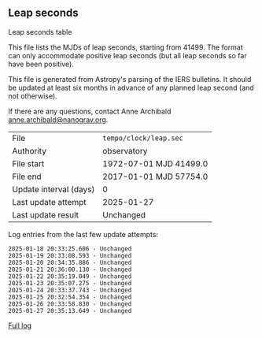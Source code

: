 
## Leap seconds

Leap seconds table

This file lists the MJDs of leap seconds, starting from 41499.
The format can only accommodate positive leap seconds (but all
leap seconds so far have been positive).

This file is generated from Astropy's parsing of the IERS
bulletins. It should be updated at least six months in advance
of any planned leap second (and not otherwise).

If there are any questions, contact Anne Archibald
<anne.archibald@nanograv.org>.

|     |     |
|:--- |:--- |
| File | `tempo/clock/leap.sec` |
| Authority | observatory |
| File start | 1972-07-01 MJD 41499.0 |
| File end | 2017-01-01 MJD 57754.0 |
| Update interval (days) | 0 |
| Last update attempt | 2025-01-27 |
| Last update result | Unchanged |

Log entries from the last few update attempts:
```
2025-01-18 20:33:25.606 - Unchanged
2025-01-19 20:33:08.593 - Unchanged
2025-01-20 20:34:35.886 - Unchanged
2025-01-21 20:36:00.130 - Unchanged
2025-01-22 20:35:19.049 - Unchanged
2025-01-23 20:35:07.275 - Unchanged
2025-01-24 20:33:37.743 - Unchanged
2025-01-25 20:32:54.354 - Unchanged
2025-01-26 20:33:58.830 - Unchanged
2025-01-27 20:35:13.649 - Unchanged
```
[Full log](https://raw.githubusercontent.com/ipta/pulsar-clock-corrections/main/log/tempo/clock/leap.sec.log)

